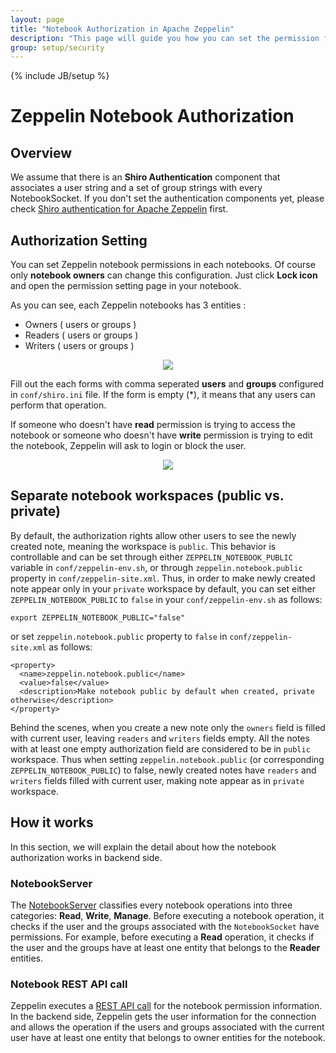 ```yaml
---
layout: page
title: "Notebook Authorization in Apache Zeppelin"
description: "This page will guide you how you can set the permission for Zeppelin notebooks. This document assumes that Apache Shiro authentication was set up."
group: setup/security
---
```

<!--
Licensed under the Apache License, Version 2.0 (the "License");
you may not use this file except in compliance with the License.
You may obtain a copy of the License at

http://www.apache.org/licenses/LICENSE-2.0

Unless required by applicable law or agreed to in writing, software
distributed under the License is distributed on an "AS IS" BASIS,
WITHOUT WARRANTIES OR CONDITIONS OF ANY KIND, either express or implied.
See the License for the specific language governing permissions and
limitations under the License.
-->
{% include JB/setup %}

# Zeppelin Notebook Authorization

<div id="toc"></div>

## Overview
We assume that there is an **Shiro Authentication** component that associates a user string and a set of group strings with every NotebookSocket.
If you don't set the authentication components yet, please check [Shiro authentication for Apache Zeppelin](./shiro_authentication.html) first.

## Authorization Setting
You can set Zeppelin notebook permissions in each notebooks. Of course only **notebook owners** can change this configuration.
Just click **Lock icon** and open the permission setting page in your notebook.

As you can see, each Zeppelin notebooks has 3 entities :

* Owners ( users or groups )
* Readers ( users or groups )
* Writers ( users or groups )

<center><img src="{{BASE_PATH}}/assets/themes/zeppelin/img/docs-img/permission_setting.png"></center>

Fill out the each forms with comma seperated **users** and **groups** configured in `conf/shiro.ini` file.
If the form is empty (*), it means that any users can perform that operation.

If someone who doesn't have **read** permission is trying to access the notebook or someone who doesn't have **write** permission is trying to edit the notebook, Zeppelin will ask to login or block the user.

<center><img src="{{BASE_PATH}}/assets/themes/zeppelin/img/docs-img/insufficient_privileges.png"></center>

## Separate notebook workspaces (public vs. private)
By default, the authorization rights allow other users to see the newly created note, meaning the workspace is `public`. This behavior is controllable and can be set through either `ZEPPELIN_NOTEBOOK_PUBLIC` variable in `conf/zeppelin-env.sh`, or through `zeppelin.notebook.public` property in `conf/zeppelin-site.xml`. Thus, in order to make newly created note appear only in your `private` workspace by default, you can set either `ZEPPELIN_NOTEBOOK_PUBLIC` to `false` in your `conf/zeppelin-env.sh` as follows:

```
export ZEPPELIN_NOTEBOOK_PUBLIC="false"
```

or set `zeppelin.notebook.public` property to `false` in `conf/zeppelin-site.xml` as follows:

```
<property>
  <name>zeppelin.notebook.public</name>
  <value>false</value>
  <description>Make notebook public by default when created, private otherwise</description>
</property>
```

Behind the scenes, when you create a new note only the `owners` field is filled with current user, leaving `readers` and `writers` fields empty. All the notes with at least one empty authorization field are considered to be in `public` workspace. Thus when setting `zeppelin.notebook.public` (or corresponding `ZEPPELIN_NOTEBOOK_PUBLIC`) to false, newly created notes have `readers` and `writers` fields filled with current user, making note appear as in `private` workspace.

## How it works
In this section, we will explain the detail about how the notebook authorization works in backend side.

### NotebookServer
The [NotebookServer](https://github.com/apache/zeppelin/blob/master/zeppelin-server/src/main/java/org/apache/zeppelin/socket/NotebookServer.java) classifies every notebook operations into three categories: **Read**, **Write**, **Manage**.
Before executing a notebook operation, it checks if the user and the groups associated with the `NotebookSocket` have permissions.
For example, before executing a **Read** operation, it checks if the user and the groups have at least one entity that belongs to the **Reader** entities.

### Notebook REST API call
Zeppelin executes a [REST API call](https://github.com/apache/zeppelin/blob/master/zeppelin-server/src/main/java/org/apache/zeppelin/rest/NotebookRestApi.java) for the notebook permission information.
In the backend side, Zeppelin gets the user information for the connection and allows the operation if the users and groups
associated with the current user have at least one entity that belongs to owner entities for the notebook.
